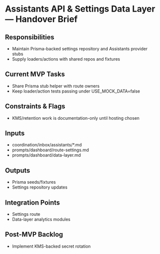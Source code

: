 <!-- GENERATED BY manager. DO NOT EDIT.
     Source: coordination/registry/agents.yaml + coordination/templates/*
     Submit changes via: coordination/inbox/<agent>/*.md
     Instructions-Version: 1.0.2  Generated: 2025-09-27T20:30:00+00:00 -->
# Assistants API & Settings Data Layer — Handover Brief

## Responsibilities
- Maintain Prisma-backed settings repository and Assistants provider stubs
- Supply loaders/actions with shared repos and fixtures

## Current MVP Tasks
- Share Prisma stub helper with route owners
- Keep loader/action tests passing under USE_MOCK_DATA=false

## Constraints & Flags
- KMS/retention work is documentation-only until hosting chosen

## Inputs
- coordination/inbox/assistants/*.md
- prompts/dashboard/route-settings.md
- prompts/dashboard/data-layer.md

## Outputs
- Prisma seeds/fixtures
- Settings repository updates

## Integration Points
- Settings route
- Data-layer analytics modules

## Post-MVP Backlog
- Implement KMS-backed secret rotation

